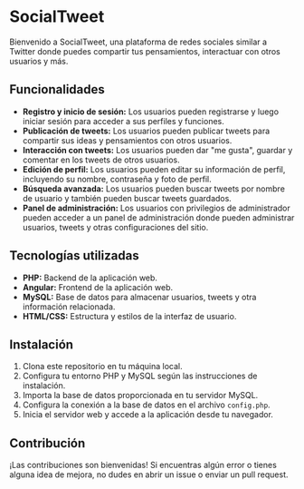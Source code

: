 <h1>SocialTweet</h1> <p>Bienvenido a SocialTweet, una plataforma de redes sociales similar a Twitter donde puedes compartir tus pensamientos, interactuar con otros usuarios y más.</p> <h2>Funcionalidades</h2> <ul> <li><strong>Registro y inicio de sesión:</strong> Los usuarios pueden registrarse y luego iniciar sesión para acceder a sus perfiles y funciones.</li> <li><strong>Publicación de tweets:</strong> Los usuarios pueden publicar tweets para compartir sus ideas y pensamientos con otros usuarios.</li> <li><strong>Interacción con tweets:</strong> Los usuarios pueden dar "me gusta", guardar y comentar en los tweets de otros usuarios.</li> <li><strong>Edición de perfil:</strong> Los usuarios pueden editar su información de perfil, incluyendo su nombre, contraseña y foto de perfil.</li> <li><strong>Búsqueda avanzada:</strong> Los usuarios pueden buscar tweets por nombre de usuario y también pueden buscar tweets guardados.</li> <li><strong>Panel de administración:</strong> Los usuarios con privilegios de administrador pueden acceder a un panel de administración donde pueden administrar usuarios, tweets y otras configuraciones del sitio.</li> </ul> <h2>Tecnologías utilizadas</h2> <ul> <li><strong>PHP:</strong> Backend de la aplicación web.</li> <li><strong>Angular:</strong> Frontend de la aplicación web.</li> <li><strong>MySQL:</strong> Base de datos para almacenar usuarios, tweets y otra información relacionada.</li> <li><strong>HTML/CSS:</strong> Estructura y estilos de la interfaz de usuario.</li> </ul> <h2>Instalación</h2> <ol> <li>Clona este repositorio en tu máquina local.</li> <li>Configura tu entorno PHP y MySQL según las instrucciones de instalación.</li> <li>Importa la base de datos proporcionada en tu servidor MySQL.</li> <li>Configura la conexión a la base de datos en el archivo <code>config.php</code>.</li> <li>Inicia el servidor web y accede a la aplicación desde tu navegador.</li> </ol> <h2>Contribución</h2> <p>¡Las contribuciones son bienvenidas! Si encuentras algún error o tienes alguna idea de mejora, no dudes en abrir un issue o enviar un pull request.</p>

